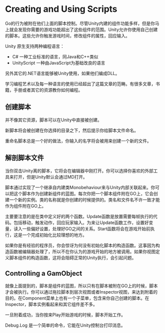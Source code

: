 # Creating and Using Scripts
Go的行为被附在他们上面的脚本控制。尽管Unity内建的组件功能多样，但是你马上就会发现你需要的游戏功能超出了这些组件的范围。Unity允许你使用自己创建的脚本。这些允许你触发游戏时间，修改组件的属性，回应输入。

Unity 原生支持两种编程语言：
* C# 一种工业标准的语言，同Java和C++类似
* UnityScript 一种由JavaScript为基础改良的语言

另外其它的.NET语言能够被Unity使用，如果他们编成DLL。

学习编程艺术以及每一种语言的使用已经超出了这篇文章的范畴。有很多文章，书籍，手册或者其它的资源教你如何编程。

## 创建脚本
并不像其它资源，脚本可以在Unity中直接被创建。

新脚本将会被创建在你选择的目录之下，然后提示你给脚本文件命名。

重命名脚本总是一个好的做法，你输入的名字将会被用来创建一个新的文件。

## 解剖脚本文件

当你双击Unity离的脚本，它将会在编辑器中刚打开。你可以选择你喜欢的外部工具来打开，但是Unity默认会通过MD打开。

脚本通过实现了一个继承自内建类Monobehaviour来与Unity内部关联起来。你可以把这个脚本作为创建新组件的蓝图。每次你把一个脚本组件附在GO上，它会创建一个新的实例。类的名称就是你创建的时候提供的。类名和文件名不许一致才能作为组件附在GO上。

主要要注意的是在类中定义好的两个函数。Update函数是放置需要每帧执行的代码。包括移动，触发动作，回应玩家输入。为来让Update函数工作，设置好变量，读入一些偏好设置，处理好GO之间的关系。Start函数将会在游戏开始前执行，这是一个完成初始化比较理想的地方。

如果你是有经验的程序员，你会惊讶为何没有初始化脚本的构造函数。这事因为构造函数被编辑器处理了，所以不在你认为的游戏开始的地方被调用。如果你视图定义脚本组件的构造函数，这将会阻碍正常的Unity执行，会引起问题。

## Controlling a GamObject
就像上面提到的，脚本是组件的蓝图，所以只有在脚本被附在GO上的时候，脚本才会被执行。你可以通过拖拉脚本到层次视图或者Inspector视图，来达到附着的目的。在Component菜单上也有一个子菜单，包含来你自己创建的脚本。在Inspector，脚本实例看起来和其它组件差不多。

一旦附着成功，当你按来Play开始游戏的时候，脚本开始工作。

Debug.Log 是一个简单的命令，它能在Unity控制台打印消息。
